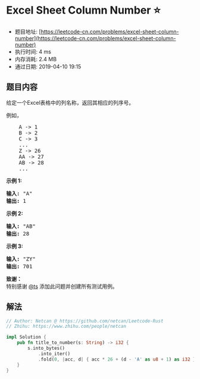 # Excel Sheet Column Number :star:
- 题目地址: [https://leetcode-cn.com/problems/excel-sheet-column-number](https://leetcode-cn.com/problems/excel-sheet-column-number)
- 执行时间: 4 ms 
- 内存消耗: 2.4 MB
- 通过日期: 2019-04-10 19:15

## 题目内容
<p>给定一个Excel表格中的列名称，返回其相应的列序号。</p>

<p>例如，</p>

<pre>    A -> 1
    B -> 2
    C -> 3
    ...
    Z -> 26
    AA -> 27
    AB -> 28 
    ...
</pre>

<p><strong>示例 1:</strong></p>

<pre><strong>输入:</strong> "A"
<strong>输出:</strong> 1
</pre>

<p><strong>示例 2:</strong></p>

<pre><strong>输入: </strong>"AB"
<strong>输出:</strong> 28
</pre>

<p><strong>示例 3:</strong></p>

<pre><strong>输入: </strong>"ZY"
<strong>输出:</strong> 701</pre>

<p><strong>致谢：</strong><br>
特别感谢 <a href="http://leetcode.com/discuss/user/ts">@ts</a> 添加此问题并创建所有测试用例。</p>


## 解法
```rust
// Author: Netcan @ https://github.com/netcan/Leetcode-Rust
// Zhihu: https://www.zhihu.com/people/netcan

impl Solution {
    pub fn title_to_number(s: String) -> i32 {
        s.into_bytes()
            .into_iter()
            .fold(0, |acc, d| { acc * 26 + (d - 'A' as u8 + 1) as i32 })
    }
}


```